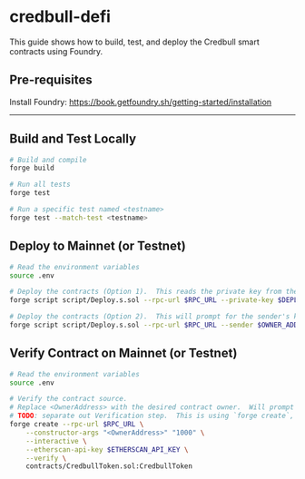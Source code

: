 # credbull-defi

This guide shows how to build, test, and deploy the Credbull smart contracts using Foundry.

## Pre-requisites
Install Foundry: https://book.getfoundry.sh/getting-started/installation

---
## Build and Test Locally
```bash
# Build and compile
forge build

# Run all tests
forge test

# Run a specific test named <testname>
forge test --match-test <testname>
```

## Deploy to Mainnet (or Testnet)
```bash
# Read the environment variables
source .env

# Deploy the contracts (Option 1).  This reads the private key from the environment.
forge script script/Deploy.s.sol --rpc-url $RPC_URL --private-key $DEPLOYER_PRIVATE_KEY --broadcast

# Deploy the contracts (Option 2).  This will prompt for the sender's key.
forge script script/Deploy.s.sol --rpc-url $RPC_URL --sender $OWNER_ADDRESS --interactives 1 --broadcast
```

## Verify Contract on Mainnet (or Testnet)
```bash
# Read the environment variables
source .env

# Verify the contract source.  
# Replace <OwnerAddress> with the desired contract owner.  Will prompt for the owner's key.
# TODO: separate out Verification step.  This is using `forge create`, should use `forge script`
forge create --rpc-url $RPC_URL \
    --constructor-args "<OwnerAddress>" "1000" \
    --interactive \
    --etherscan-api-key $ETHERSCAN_API_KEY \
    --verify \
    contracts/CredbullToken.sol:CredbullToken
```
